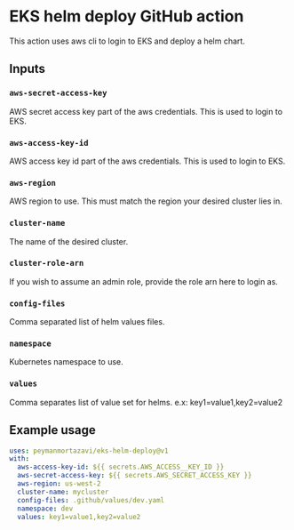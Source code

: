 # EKS helm deploy GitHub action

This action uses aws cli to login to EKS and deploy a helm chart.

## Inputs

### `aws-secret-access-key`

AWS secret access key part of the aws credentials. This is used to login to EKS.

### `aws-access-key-id`

AWS access key id part of the aws credentials. This is used to login to EKS.

### `aws-region`

AWS region to use. This must match the region your desired cluster lies in.

### `cluster-name`

The name of the desired cluster.

### `cluster-role-arn`

If you wish to assume an admin role, provide the role arn here to login as.

### `config-files`

Comma separated list of helm values files.

### `namespace`

Kubernetes namespace to use.

### `values`

Comma separates list of value set for helms. e.x: key1=value1,key2=value2

## Example usage

```yaml
uses: peymanmortazavi/eks-helm-deploy@v1
with:
  aws-access-key-id: ${{ secrets.AWS_ACCESS__KEY_ID }}
  aws-secret-access-key: ${{ secrets.AWS_SECRET_ACCESS_KEY }}
  aws-region: us-west-2
  cluster-name: mycluster
  config-files: .github/values/dev.yaml
  namespace: dev
  values: key1=value1,key2=value2
```
